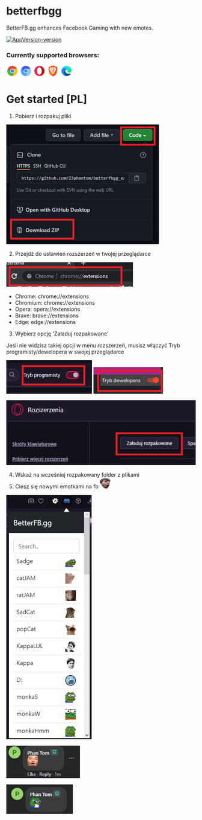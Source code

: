 # betterfbgg
BetterFB.gg enhances Facebook Gaming with new emotes.

[![AppVersion-version](https://img.shields.io/badge/Version-1.0.4-brightgreen.svg)](https://github.com/23phantom/betterfbgg_extension)

### Currently supported browsers:

![](assets/img/readme/icons8-chrome-32.png)
![](assets/img/readme/icons8-chromium-32.png)
![](assets/img/readme/icons8-opera-32.png)
![](assets/img/readme/icons8-brave-web-browser-32.png)
![](assets/img/readme/icons8-microsoft-edge-32.png)

# Get started [PL]
1. Pobierz i rozpakuj pliki

![img.png](assets/img/readme/img.png)

2. Przejdź do ustawień rozszerzeń w twojej przeglądarce

![img_1.png](assets/img/readme/img_1.png)

- Chrome: chrome://extensions
- Chromium: chrome://extensions
- Opera: opera://extensions
- Brave: brave://extensions
- Edge: edge://extensions

3. Wybierz opcję 'Załaduj rozpakowane'

Jeśli nie widzisz takiej opcji w menu rozszerzeń, musisz włączyć Tryb programisty/dewelopera w swojej przeglądarce

![img_6.png](assets/img/readme/img_6.png) ![img_7.png](assets/img/readme/img_7.png)

![img_2.png](assets/img/readme/img_2.png)

4. Wskaż na wcześniej rozpakowany folder z plikami
5. Ciesz się nowymi emotkami na fb ![](assets/img/44.png)

![img_3.png](assets/img/readme/img_3.png)

![img_4.png](assets/img/readme/img_4.png)

![img_5.png](assets/img/readme/img_5.png)
